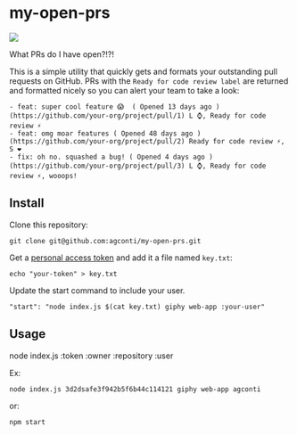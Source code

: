 # my-open-prs
![](https://media.giphy.com/media/3ofT5WN84R2sxzlK7K/giphy-downsized.gif)

What PRs do I have open?!?!

This is a simple utility that quickly gets and formats your outstanding pull requests on GitHub. PRs with the `Ready for code review label` are returned and formatted nicely so you can alert your team to take a look:

```
- feat: super cool feature 😱  ( Opened 13 days ago ) (https://github.com/your-org/project/pull/1) L ⌚, Ready for code review ⚡
- feat: omg moar features ( Opened 48 days ago ) (https://github.com/your-org/project/pull/2) Ready for code review ⚡, S ❤️
- fix: oh no. squashed a bug! ( Opened 4 days ago ) (https://github.com/your-org/project/pull/3) L ⌚, Ready for code review ⚡, wooops!
```

## Install
Clone this repository:
```
git clone git@github.com:agconti/my-open-prs.git
```

Get a [personal access token](https://github.com/settings/tokens) and add it a file named `key.txt`:
```
echo "your-token" > key.txt
```

Update the start command to include your user.
```
"start": "node index.js $(cat key.txt) giphy web-app :your-user"
```

## Usage
node index.js :token :owner :repository :user

Ex:
```bash
node index.js 3d2dsafe3f942b5f6b44c114121 giphy web-app agconti
```

or:
```
npm start
```
